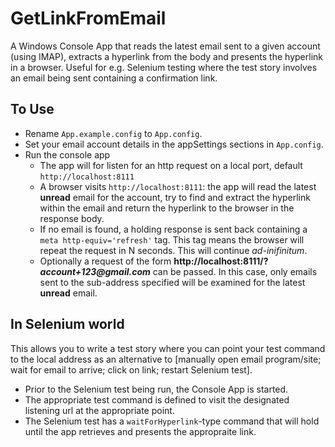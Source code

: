 # GetLinkFromEmail
A Windows Console App that reads the latest email sent to a given account (using IMAP), extracts a hyperlink from the body and presents the hyperlink in a browser.  Useful for e.g. Selenium testing where the test story involves an email being sent containing a confirmation link.

## To Use ##

* Rename `App.example.config` to `App.config`. 
* Set your email account details in the appSettings sections in `App.config`. 
* Run the console app
	* The app will for listen for an http request on a local port, default `http://localhost:8111`
	* A browser visits `http://localhost:8111`: the app will read the latest **unread** email for the account, try to find and extract the hyperlink within the email and return the hyperlink to the browser in the response body.
	* If no email is found, a holding response is sent back containing a `meta http-equiv='refresh'` tag.  This tag means the browser will repeat the request in N seconds.  This will continue _ad-inifinitum_.
	* Optionally a request of the form **http://localhost:8111/?_account+123@gmail.com_** can be passed.  In this case, only emails sent to the sub-address specified will be examined for the latest **unread** email.

## In Selenium world ##
 This allows you to write a test story where you can point your test command to the local address as an alternative to [manually open email program/site; wait for email to arrive; click on link; restart Selenium test].  

* Prior to the Selenium test being run, the Console App is started.
* The appropriate test command is defined to visit the designated listening url at the appropriate point.
* The Selenium test has a `waitForHyperlink`-type command that will hold until the app retrieves and presents the appropraite link. 


